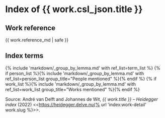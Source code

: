 # Index of {{ work.csl_json.title }}

## Work reference
{{ work.reference_md | safe }}

## Index terms
{% include 'markdown/_group_by_lemma.md' with ref_list=term_list %}
{% if person_list %}{% include 'markdown/_group_by_lemma.md' with ref_list=person_list group_title="People mentioned" %}{% endif %}
{% if work_list %}{% include 'markdown/_group_by_lemma.md' with ref_list=work_list group_title="Works mentioned" %}{% endif %}

Source:
André van Delft and Johannes de Wit, _{{ work.title }} – Heidegger index_ (2022) \<<https://heidegger.delve.nu{% url 'index:work-detail' work.slug %}>\>.